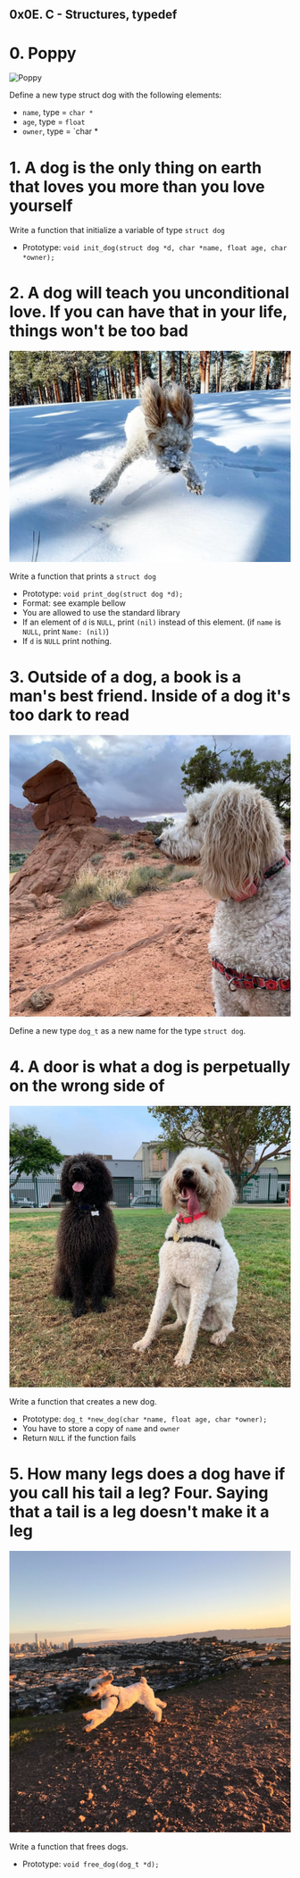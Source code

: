 ## 0x0E. C - Structures, typedef

#  0. Poppy
![Poppy](<img src="https://github.com/Okinbird/Okinbird/blob/49d02281d08daf55fcc1f98601b7923efe91ecfb/Poppy.jpg width="450"/>)

Define a new type struct dog with the following elements:

*  `name`, type = `char *`
*  `age`, type = `float`
*  `owner`, type = `char *

#  1. A dog is the only thing on earth that loves you more than you love yourself

Write a function that initialize a variable of type `struct dog`

*  Prototype: `void init_dog(struct dog *d, char *name, float age, char *owner);`

#  2. A dog will teach you unconditional love. If you can have that in your life, things won't be too bad
![Dog](https://github.com/Okinbird/Okinbird/blob/master/Dog.jpg)

Write a function that prints a `struct dog`

*  Prototype: `void print_dog(struct dog *d);`
*  Format: see example bellow
*  You are allowed to use the standard library
*  If an element of `d` is `NULL`, print `(nil)` instead of this element. (if `name` is `NULL`, print `Name: (nil)`)
*  If `d` is `NULL` print nothing.

#  3. Outside of a dog, a book is a man's best friend. Inside of a dog it's too dark to read

![Dog_t](https://github.com/Okinbird/Okinbird/blob/master/Dog_t.jpg)

Define a new type `dog_t` as a new name for the type `struct dog`.

#  4. A door is what a dog is perpetually on the wrong side of
![NewDog](https://github.com/Okinbird/Okinbird/blob/master/NewDog.jpg)

Write a function that creates a new dog.

*  Prototype: `dog_t *new_dog(char *name, float age, char *owner);`
*  You have to store a copy of `name` and `owner`
*  Return `NULL` if the function fails

#  5. How many legs does a dog have if you call his tail a leg? Four. Saying that a tail is a leg doesn't make it a leg
![Freedog](https://github.com/Okinbird/Okinbird/blob/master/Freedog.jpg)

Write a function that frees dogs.

*  Prototype: `void free_dog(dog_t *d);`